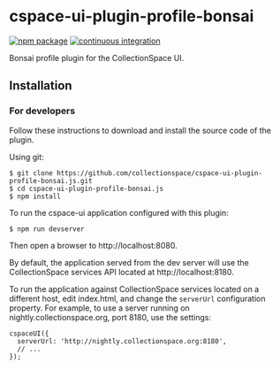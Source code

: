 # cspace-ui-plugin-profile-bonsai

[![npm package](https://img.shields.io/npm/v/cspace-ui-plugin-profile-bonsai.svg)](https://www.npmjs.com/package/cspace-ui-plugin-profile-bonsai)
[![continuous integration](https://github.com/collectionspace/cspace-ui-plugin-profile-bonsai.js/actions/workflows/ci-js.yml/badge.svg?branch=master&event=push)](https://github.com/collectionspace/cspace-ui-plugin-profile-bonsai.js/actions/workflows/ci-js.yml)

Bonsai profile plugin for the CollectionSpace UI.

## Installation

### For developers

Follow these instructions to download and install the source code of the plugin.

Using git:

```
$ git clone https://github.com/collectionspace/cspace-ui-plugin-profile-bonsai.js.git
$ cd cspace-ui-plugin-profile-bonsai.js
$ npm install
```

To run the cspace-ui application configured with this plugin:

```
$ npm run devserver
```

Then open a browser to http://localhost:8080.

By default, the application served from the dev server will use the CollectionSpace services API
located at http://localhost:8180.

To run the application against CollectionSpace services located on a different host, edit
index.html, and change the `serverUrl` configuration property. For example, to use a server running
on nightly.collectionspace.org, port 8180, use the settings:

```
cspaceUI({
  serverUrl: 'http://nightly.collectionspace.org:8180',
  // ...
});
```
